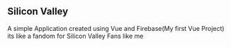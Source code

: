 ## Silicon Valley
A simple Application created using Vue and Firebase(My first  Vue Project) its like a fandom for Silicon Valley Fans like me